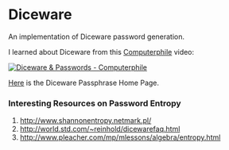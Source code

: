 # Diceware
An implementation of Diceware password generation.

I learned about Diceware from this [Computerphile](https://www.youtube.com/channel/UC9-y-6csu5WGm29I7JiwpnA) video:

[![Diceware & Passwords - Computerphile](https://img.youtube.com/vi/Pe_3cFuSw1E/0.jpg)](https://www.youtube.com/watch?v=Pe_3cFuSw1E "Diceware & Passwords - Computerphile")

[Here](http://world.std.com/~reinhold/diceware.html) is the Diceware Passphrase Home Page.

### Interesting Resources on Password Entropy
1. http://www.shannonentropy.netmark.pl/
2. http://world.std.com/~reinhold/dicewarefaq.html
3. http://www.pleacher.com/mp/mlessons/algebra/entropy.html
